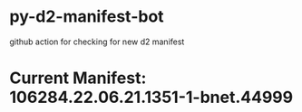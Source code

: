# py-d2-manifest-bot
github action for checking for new d2 manifest

# Current Manifest: 106284.22.06.21.1351-1-bnet.44999